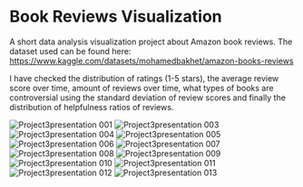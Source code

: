 # Book Reviews Visualization
A short data analysis visualization project about Amazon book reviews. The dataset used can be found here: https://www.kaggle.com/datasets/mohamedbakhet/amazon-books-reviews

I have checked the distribution of ratings (1-5 stars), the average review score over time, amount of reviews over time, what types of books are controversial using the standard deviation of review scores and finally the distribution of helpfulness ratios of reviews.

![Project3presentation 001](https://github.com/shimbarashamba/Book-Reviews-Visualization/assets/73606183/7871516a-7a59-4ff7-936e-368505aaf0d4)
![Project3presentation 003](https://github.com/shimbarashamba/Book-Reviews-Visualization/assets/73606183/6955e2d9-ab44-4b40-bf77-44cb945b25d3)
![Project3presentation 004](https://github.com/shimbarashamba/Book-Reviews-Visualization/assets/73606183/fe4734c4-7f6f-4ffd-aa7a-d5e62aae1893)
![Project3presentation 005](https://github.com/shimbarashamba/Book-Reviews-Visualization/assets/73606183/5ec3f377-cd2a-4d48-ad3d-2786e1dd4539)
![Project3presentation 006](https://github.com/shimbarashamba/Book-Reviews-Visualization/assets/73606183/8ba5e4c9-0901-4d1c-8427-f6ff625484c0)
![Project3presentation 007](https://github.com/shimbarashamba/Book-Reviews-Visualization/assets/73606183/d2501e33-b14e-46cc-9716-79000288ef05)
![Project3presentation 008](https://github.com/shimbarashamba/Book-Reviews-Visualization/assets/73606183/0f373698-62de-4575-b09a-50304984848a)
![Project3presentation 009](https://github.com/shimbarashamba/Book-Reviews-Visualization/assets/73606183/dbca419c-3035-409c-8cae-f612a64465a7)
![Project3presentation 010](https://github.com/shimbarashamba/Book-Reviews-Visualization/assets/73606183/5c8bb944-7465-4c96-860c-96347d8e1727)
![Project3presentation 011](https://github.com/shimbarashamba/Book-Reviews-Visualization/assets/73606183/fd7d5b47-4a3f-4270-9451-ddf43ee7d88e)
![Project3presentation 012](https://github.com/shimbarashamba/Book-Reviews-Visualization/assets/73606183/fc1fdc35-f42f-4d65-a9e2-96c27067deae)
![Project3presentation 013](https://github.com/shimbarashamba/Book-Reviews-Visualization/assets/73606183/844ebb20-9134-452f-8401-31048e9e2eeb)
